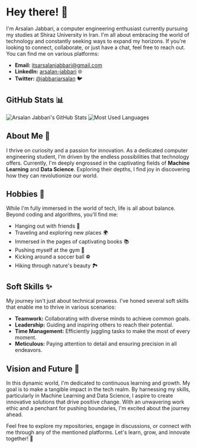 # Hey there! 👋

I'm Arsalan Jabbari, a computer engineering enthusiast currently pursuing my studies at Shiraz University in Iran. I'm all about embracing the world of technology and constantly seeking ways to expand my horizons. If you're looking to connect, collaborate, or just have a chat, feel free to reach out. You can find me on various platforms:

- **Email:** itsarsalanjabbari@gmail.com
- **LinkedIn:** [arsalan-jabbari](https://www.linkedin.com/in/arsalan-jabbari/) 🌐
- **Twitter:** [@jabbariarsalan](https://twitter.com/jabbariarsalan) 🐦

## GitHub Stats 📊

![Arsalan Jabbari's GitHub Stats](https://github-readme-stats.vercel.app/api?username=arsalanjabbari&show_icons=true&count_private=true&theme=radical)
![Most Used Languages](https://github-readme-stats.vercel.app/api/top-langs/?username=arsalanjabbari&hide_border=true&layout=donut&theme=radical)

## About Me 🚀

I thrive on curiosity and a passion for innovation. As a dedicated computer engineering student, I'm driven by the endless possibilities that technology offers. Currently, I'm deeply engrossed in the captivating fields of **Machine Learning** and **Data Science**. Exploring their depths, I find joy in discovering how they can revolutionize our world.

## Hobbies 🎉

While I'm fully immersed in the world of tech, life is all about balance. Beyond coding and algorithms, you'll find me:

- Hanging out with friends 🕺
- Traveling and exploring new places 🌍
- Immersed in the pages of captivating books 📚
- Pushing myself at the gym 💪
- Kicking around a soccer ball ⚽
- Hiking through nature's beauty 🏞️

## Soft Skills ✨

My journey isn't just about technical prowess. I've honed several soft skills that enable me to thrive in various scenarios:

- **Teamwork:** Collaborating with diverse minds to achieve common goals.
- **Leadership:** Guiding and inspiring others to reach their potential.
- **Time Management:** Efficiently juggling tasks to make the most of every moment.
- **Meticulous:** Paying attention to detail and ensuring precision in all endeavors.

## Vision and Future 🌟

In this dynamic world, I'm dedicated to continuous learning and growth. My goal is to make a tangible impact in the tech realm. By harnessing my skills, particularly in Machine Learning and Data Science, I aspire to create innovative solutions that drive positive change. With an unwavering work ethic and a penchant for pushing boundaries, I'm excited about the journey ahead.

Feel free to explore my repositories, engage in discussions, or connect with me through any of the mentioned platforms. Let's learn, grow, and innovate together! 🚀
